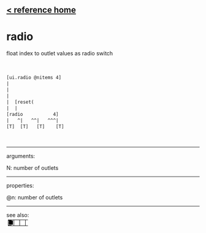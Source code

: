 [< reference home](ceammc_lib.html)
---

# radio


float index to outlet values as radio switch

```


[ui.radio @nitems 4]
|
|
|
|  [reset(
|  |
[radio           4]
|   ^|   ^^|   ^^^|
[T]  [T]   [T]    [T]

            
```

---
arguments:

N: number of outlets<br>

---
properties:

@n: number of
            outlets<br>

---
see also:<br>
[![hradio](img/object_hradio.png)](hradio.html)
